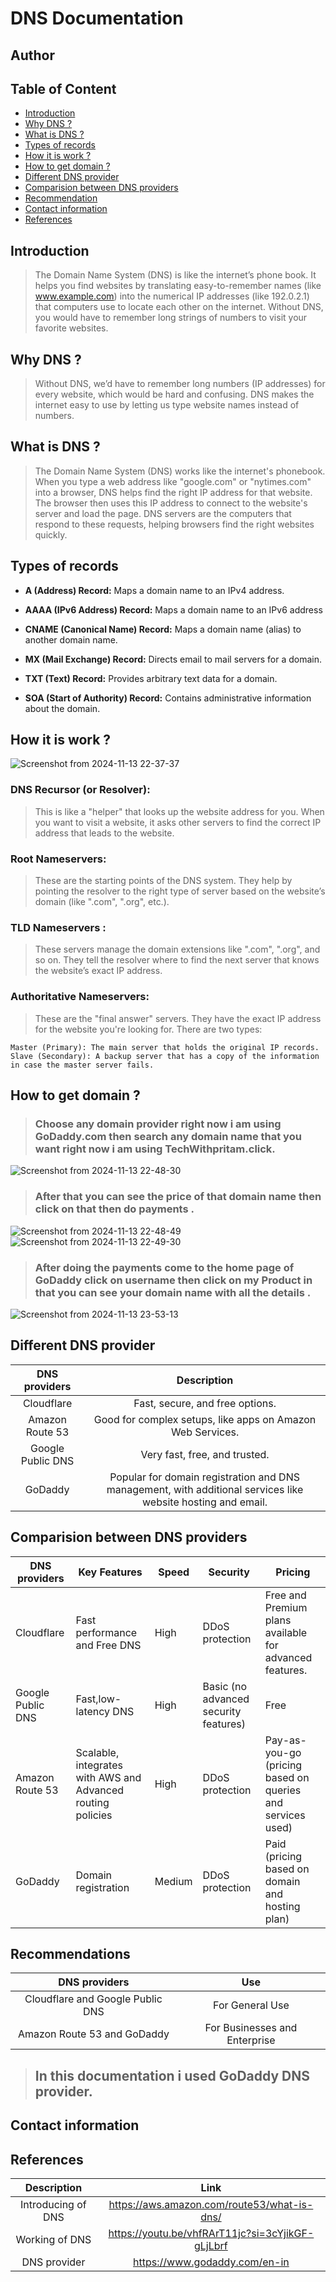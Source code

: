 # DNS Documentation

## Author 
## Table of Content
- [Introduction](#introduction)
- [Why DNS ?](#why-dns)
- [What is DNS ?](#what-is-dns)
- [Types of records](#types-of-records)
- [How it is work ?](#how-it-is-work)
- [How to get domain ?](#how-to-get-domain)
- [Different DNS provider](#different-dns-provider)
- [Comparision between DNS providers](#comparision-between-dns-providers)
- [Recommendation](#recommendations)
- [Contact information](#contact-information)
- [References](#references)



## Introduction
> The Domain Name System (DNS) is like the internet’s phone book. It helps you find websites by translating easy-to-remember names (like www.example.com) into the numerical IP addresses (like 192.0.2.1) that computers use to locate each other on the internet. Without DNS, you would have to remember long strings of numbers to visit your favorite websites. 

## Why DNS ?

> Without DNS, we’d have to remember long numbers (IP addresses) for every website, which would be hard and confusing. DNS makes the internet easy to use by letting us type website names instead of numbers.

## What is DNS ? 
> The Domain Name System (DNS) works like the internet's phonebook. When you type a web address like "google.com" or "nytimes.com" into a browser, DNS helps find the right IP address for that website. The browser then uses this IP address to connect to the website's server and load the page. DNS servers are the computers that respond to these requests, helping browsers find the right websites quickly.

## Types of records

 - **A (Address) Record:** Maps a domain name to an IPv4 address.

 - **AAAA (IPv6 Address) Record:** Maps a domain name to an IPv6 address

 - **CNAME (Canonical Name) Record:** Maps a domain name (alias) to another domain name.

 - **MX (Mail Exchange) Record:** Directs email to mail servers for a domain.

 - **TXT (Text) Record:** Provides arbitrary text data for a domain. 

 - **SOA (Start of Authority) Record:** Contains administrative information about the domain.


## How it is work ? 
![Screenshot from 2024-11-13 22-37-37](https://github.com/user-attachments/assets/8bdd80f2-cf14-4636-9747-dba8e7e18af6)


### DNS Recursor (or Resolver): 
> This is like a "helper" that looks up the website address for you. When you want to visit a website, it asks other servers to find the correct IP address that leads to the website.
### Root Nameservers: 
> These are the starting points of the DNS system. They help by pointing the resolver to the right type of server based on the website’s domain (like ".com", ".org", etc.).
### TLD Nameservers :
> These servers manage the domain extensions like ".com", ".org", and so on. They tell the resolver where to find the next server that knows the website’s exact IP address.
### Authoritative Nameservers:
> These are the "final answer" servers. They have the exact IP address for the website you're looking for. There are two types:

    Master (Primary): The main server that holds the original IP records.
    Slave (Secondary): A backup server that has a copy of the information in case the master server fails.

## How to get domain ?

>### Choose any domain provider right now i am using GoDaddy.com then search any domain name that you want right now i am using TechWithpritam.click.
![Screenshot from 2024-11-13 22-48-30](https://github.com/user-attachments/assets/b2d2c3c5-2ef5-4afe-9f5e-0c6b5d79e6ab)

> ### After that you can see the price of that domain name then click on that then do payments .
![Screenshot from 2024-11-13 22-48-49](https://github.com/user-attachments/assets/a8f4c2b6-1949-47c1-bba1-8f59e7174d78)
![Screenshot from 2024-11-13 22-49-30](https://github.com/user-attachments/assets/cf527e62-2707-4b3f-8b7f-0ee0dd636c5f)


> ### After doing the payments come to the home page of GoDaddy click on username then click on my Product  in that you can see your domain name with all the details . 
![Screenshot from 2024-11-13 23-53-13](https://github.com/user-attachments/assets/b7fd8f4d-ad93-4bf6-bce2-efe4056a1cd2)


## Different DNS provider 


|    DNS providers          |     Description                     |
|:-----------------:|:-------------------------------------:|
| Cloudflare | Fast, secure, and free options.
| Amazon Route 53 | Good for complex setups, like apps on Amazon Web Services.
| Google Public DNS | Very fast, free, and trusted.
| GoDaddy | Popular for domain registration and DNS management, with additional services like website hosting and email.

## Comparision between DNS providers

|    DNS providers | Key Features| Speed | Security | Pricing   |
|-----------------|-------------------|------------------|---------|---------|
| Cloudflare|Fast performance and Free DNS | High | DDoS protection |Free and Premium plans available for advanced features.
| Google Public DNS | Fast,low-latency DNS | High | Basic (no advanced security features) | Free
|Amazon Route 53 | Scalable, integrates with AWS and Advanced routing policies |High| DDoS protection | Pay-as-you-go (pricing based on queries and services used) 
| GoDaddy | Domain registration | Medium | DDoS protection | Paid (pricing based on domain and hosting plan)


## Recommendations

|    DNS providers          |     Use                     |
|:-----------------:|:-------------------------------------:|
| Cloudflare and Google Public DNS | For General Use
| Amazon Route 53 and GoDaddy | For Businesses and Enterprise
> ## In this documentation i used GoDaddy DNS provider.

## Contact information



## References


|Description  |   Link |
|:------------------:|:-------------------:|
| Introducing of DNS | https://aws.amazon.com/route53/what-is-dns/
| Working of DNS | https://youtu.be/vhfRArT11jc?si=3cYjikGF-gLjLbrf
| DNS provider | https://www.godaddy.com/en-in
